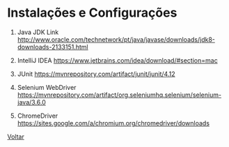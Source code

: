 # Instalações e Configurações

01. Java JDK Link 
http://www.oracle.com/technetwork/pt/java/javase/downloads/jdk8-downloads-2133151.html

02. IntelliJ IDEA 
https://www.jetbrains.com/idea/download/#section=mac


03. JUnit 
https://mvnrepository.com/artifact/junit/junit/4.12


04. Selenium WebDriver 
https://mvnrepository.com/artifact/org.seleniumhq.selenium/selenium-java/3.6.0


05. ChromeDriver 
https://sites.google.com/a/chromium.org/chromedriver/downloads



[Voltar](https://github.com/andresilveiraleite/java_webdriver_novos_conceitos/blob/master/docs/a-introducao/001_introducao.md)  

